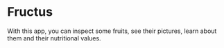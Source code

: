 # Fructus

With this app, you can inspect some fruits, see their pictures, learn about them and their nutritional values.
